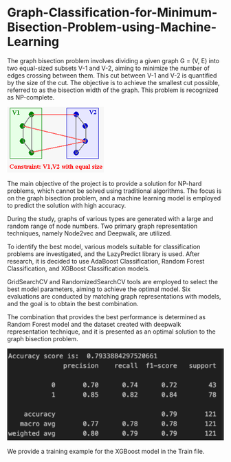 # Graph-Classification-for-Minimum-Bisection-Problem-using-Machine-Learning
The graph bisection problem involves dividing a given graph G = (V, E) into two equal-sized subsets V-1 and V-2, aiming to minimize the number of edges crossing between them. This cut between V-1 and V-2 is quantified by the size of the cut. The objective is to achieve the smallest cut possible, referred to as the bisection width of the graph. This problem is recognized as NP-complete. 

![alt text](https://github.com/Kubranurumar/Graph-Classification-for-Minimum-Bisection-Problem-using-Machine-Learning/blob/main/bisection.jpg?raw=true)

The main objective of the project is to provide a solution for NP-hard problems, which cannot be solved using traditional algorithms. The focus is on the graph bisection problem, and a machine learning model is employed to predict the solution with high accuracy. 

During the study, graphs of various types are generated with a large and random range of node numbers. Two primary graph representation techniques, namely Node2vec and Deepwalk, are utilized. 

To identify the best model, various models suitable for classification problems are investigated, and the LazyPredict library is used. After research, it is decided to use AdaBoost Classification, Random Forest Classification, and XGBoost Classification models. 

GridSearchCV and RandomizedSearchCV tools are employed to select the best model parameters, aiming to achieve the optimal model. Six evaluations are conducted by matching graph representations with models, and the goal is to obtain the best combination. 

The combination that provides the best performance is determined as Random Forest model and the dataset created with deepwalk representation technique, and it is presented as an optimal solution to the graph bisection problem. 


![alt text](https://github.com/Kubranurumar/Graph-Classification-for-Minimum-Bisection-Problem-using-Machine-Learning/blob/main/results.png?raw=true)

We provide a training example for the XGBoost model in the Train file.
